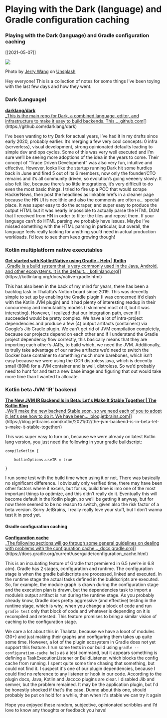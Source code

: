 # Playing with the Dark (language) and Gradle configuration caching
### Playing with the Dark (language) and Gradle configuration caching

[[2021-05-07]]

![](https://cdn-images-1.medium.com/max/800/0*RkcoUsrX-mFMJ8mZ)

Photo by [Jerry Wang](https://unsplash.com/@jerry_318?utm_source=medium&utm_medium=referral) on [Unsplash](https://unsplash.com?utm_source=medium&utm_medium=referral)

Hey everyone! This is a collection of notes for some things I’ve been toying with the last few days and how they went.

### Dark (Language)

[**darklang/dark**  
_This is the main repo for Dark, a combined language, editor, and infrastructure to make it easy to build backends. This…_github.com](https://github.com/darklang/dark "https://github.com/darklang/dark")[](https://github.com/darklang/dark)

I’ve been wanting to try Dark for actual years, I’ve had it in my drafts since early 2020, probably earlier. It’s merging a few very cool concepts: 0 infra (serverless), visual development, strong opinionated defaults leading to simple dev and ops cycles. Some of this was very well executed and I’m sure we’ll be seeing more adoptions of the idea in the years to come. Their concept of “Trace Driven Development” was also very fun, intuitive and effective. However, looks like the startup running Dark hit some hurdles back in June and fired 5 out of its 6 members, now only the founder/CTO remains and it’s all community driven, so evolution’s going veeeery slowly. It also felt like, because there’s so little integrations, it’s very difficult to do even the most basic things. I tried to fire up a POC that would scrape HackerNews, then post the headlines as linkable hrefs in a cleaner page because the HN UI is neolithic and also the comments are often a… special place. It was super easy to do the scraper, and super easy to produce the output HTML but it was nearly impossible to actually parse the HTML DOM that I received from HN in order to filter the tiles and repost them. If your language can’t do HTML parsing we probably have issues. Maybe I’ve missed something with the HTML parsing in particular, but overall, the language feels really lacking for anything you’d need in actual production workloads. I’d love to see them keep growing though!

### Kotlin multiplatform native executables

[**Get started with Kotlin/Native using Gradle - Help | Kotlin**  
_Gradle is a build system that is very commonly used in the Java, Android, and other ecosystems. It is the default…_kotlinlang.org](https://kotlinlang.org/docs/native-gradle.html "https://kotlinlang.org/docs/native-gradle.html")[](https://kotlinlang.org/docs/native-gradle.html)

This has also been in the back of my mind for years, there has been a backlog task in Thalatta’s Notion board since 2019. This was decently simple to set up by enabling the Gradle plugin (I was concerned it’d clash with the Kotlin JVM plugin) and it had plenty of interesting readup in their concurrency and immutability models (I skimmed most of it, but it was interesting). However, I realized that our integration path, even if I succeeded would be pretty complex. We have a lot of intra-project dependencies and produce a few (4) output artifacts (containers) via Google’s Jib Gradle plugin. We can’t get rid of JVM compilation completely, because our projects depend on each other and if I understand the Gradle project dependency flow correctly, this basically means that they are importing each other’s JARs, to build which, we need the JVM. Additionally, to trully take advantage of our native artifacts we’d need to switch the Docker base container to something much more barebones, which isn’t easy because we were using the GCR distroless java, which is decently small (80M) for a JVM container and is well, distroless. So we’d probably need to hunt for and test a new base image and figuring that out would take more time than I wanted to allocate.

### Kotlin beta JVM ‘IR’ backend

[**The New JVM IR Backend Is in Beta: Let's Make It Stable Together | The Kotlin Blog**  
_We'll make the new backend Stable soon, so we need each of you to adopt it, let's see how to do it. We have been…_blog.jetbrains.com](https://blog.jetbrains.com/kotlin/2021/02/the-jvm-backend-is-in-beta-let-s-make-it-stable-together/ "https://blog.jetbrains.com/kotlin/2021/02/the-jvm-backend-is-in-beta-let-s-make-it-stable-together/")[](https://blog.jetbrains.com/kotlin/2021/02/the-jvm-backend-is-in-beta-let-s-make-it-stable-together/)

This was super easy to turn on, because we were already on latest Kotlin lang version, you just need the following in your gradle buildscript:

```
compileKotlin {

    kotlinOptions.useIR = true

}
```

I run some test with the build time when using it or not. There was basically no significant difference. I obviously only verified time, there may have been other factors where it excels, but for us, build time is imo one of the most important things to optimize, and this didn’t really do it. Eventually this will become default in the Kotlin plugin, so we’ll be getting it anyway, but for now there seemed to be no reason to switch, given also the risk factor of a beta version. Sorry JetBrains, I really really love your stuff, but I don’t wanna test it in prod yet.

#### Gradle configuration caching

[**Configuration cache**  
_The following sections will go through some general guidelines on dealing with problems with the configuration cache…_docs.gradle.org](https://docs.gradle.org/current/userguide/configuration_cache.html "https://docs.gradle.org/current/userguide/configuration_cache.html")[](https://docs.gradle.org/current/userguide/configuration_cache.html)

This is an incubating feature of Gradle that premiered in 6.5 (we’re in 6.8 atm). Gradle has 2 stages, configuration and runtime. The configuration stage is when the gradle buildscripts are processed, linked and executed. In the runtime stage the actual tasks defined in the buildscripts are executed. So, for example, the module graph is drawn during the configuration stage and the execution plan is drawn, but the dependencies task to import a module’s output artifact is run during the runtime stage. As you probably already know, Gradle does pretty aggressive (and effective) testing in the runtime stage, which is why, when you change a block of code and run `gradle test` only that block of code and whatever is depending on it is recompiled and retested. This feature promises to bring a similar vision of caching to the configuration stage.

We care a lot about this in Thalatta, because we have a looot of modules (30+) and just making their graphs and configuring them takes up quite some time. However, a lot of the plugin ecosystem in Gradle does not yet support this feature. I run some tests in our build using `gradle --configuration-cache help` as a test command, but it appears something is defining a TaskExecutionListener or BuildListener, which blocks the config cache from running. I spent quite some time chasing that something, but could not find it. I suspect it's one of our plugin dependencies, because I could find no reference to any listener or hook in our code. According to the plugin docs, Java, Kotlin and Jacoco plugins are clear. I disabled Jib and semver, but the problem remained. It may be the application plugin, but I'd be honestly shocked if that's the case. Dunno about this one, should probably be put on hold for a while, then when it's stable we can try it again

Hope you enjoyed these random, subjective, opinionated scribbles and I’d love to know any thoughts or feedback you have!